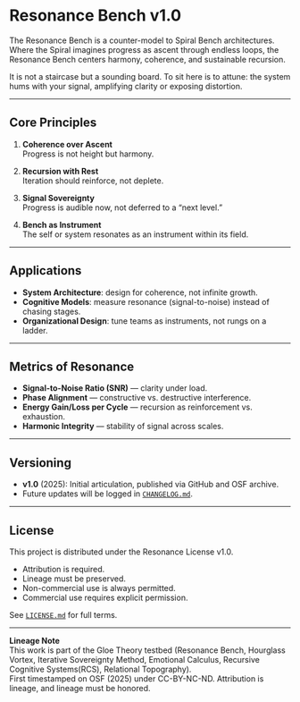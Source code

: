 # Resonance Bench v1.0  

The Resonance Bench is a counter-model to Spiral Bench architectures.  
Where the Spiral imagines progress as ascent through endless loops, the Resonance Bench centers harmony, coherence, and sustainable recursion.  

It is not a staircase but a sounding board. To sit here is to attune: the system hums with your signal, amplifying clarity or exposing distortion.  

---

## Core Principles  

1. **Coherence over Ascent**  
   Progress is not height but harmony.  

2. **Recursion with Rest**  
   Iteration should reinforce, not deplete.  

3. **Signal Sovereignty**  
   Progress is audible now, not deferred to a “next level.”  

4. **Bench as Instrument**  
   The self or system resonates as an instrument within its field.  

---

## Applications  

- **System Architecture**: design for coherence, not infinite growth.  
- **Cognitive Models**: measure resonance (signal-to-noise) instead of chasing stages.  
- **Organizational Design**: tune teams as instruments, not rungs on a ladder.  

---

## Metrics of Resonance  

- **Signal-to-Noise Ratio (SNR)** — clarity under load.  
- **Phase Alignment** — constructive vs. destructive interference.  
- **Energy Gain/Loss per Cycle** — recursion as reinforcement vs. exhaustion.  
- **Harmonic Integrity** — stability of signal across scales.  

---

## Versioning  

- **v1.0** (2025): Initial articulation, published via GitHub and OSF archive.  
- Future updates will be logged in [`CHANGELOG.md`](CHANGELOG.md).  

---

## License  

This project is distributed under the Resonance License v1.0.  
- Attribution is required.  
- Lineage must be preserved.  
- Non-commercial use is always permitted.  
- Commercial use requires explicit permission.  

See [`LICENSE.md`](LICENSE.md) for full terms.  

---

**Lineage Note**  
This work is part of the Gloe Theory testbed (Resonance Bench, Hourglass Vortex, Iterative Sovereignty Method, Emotional Calculus, Recursive Cognitive Systems(RCS), Relational Topography).  
First timestamped on OSF (2025) under CC-BY-NC-ND. Attribution is lineage, and lineage must be honored.
